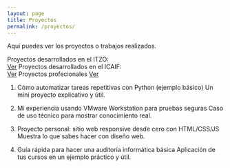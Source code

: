 ```yaml
---
layout: page
title: Proyectos
permalink: /proyectos/
---
```


Aquí puedes ver los proyectos o trabajos realizados.

Proyectos desarrollados en el ITZO:  
[Ver](ITSZO.md)
Proyectos desarrollados en el ICAIF:  
[Ver](ICAIF.md)
Proyectos profecionales
[Ver](Profecionales.md)


1. Cómo automatizar tareas repetitivas con Python (ejemplo básico)
Un mini proyecto explicativo y útil.

2. Mi experiencia usando VMware Workstation para pruebas seguras
Caso de uso técnico para mostrar conocimiento real.

3. Proyecto personal: sitio web responsive desde cero con HTML/CSS/JS
Muestra lo que sabes hacer con diseño web.

4. Guía rápida para hacer una auditoría informática básica
Aplicación de tus cursos en un ejemplo práctico y útil.

